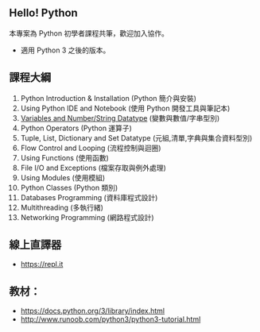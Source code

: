 ## Hello! Python
本專案為 Python 初學者課程共筆，歡迎加入協作。
* 適用 Python 3 之後的版本。

## 課程大綱
1. Python Introduction & Installation (Python 簡介與安裝)
2. Using Python IDE and Notebook (使用 Python 開發工具與筆記本)
3. [Variables and Number/String Datatype](Variables%20and%20Number-String%20Datatype/) (變數與數值/字串型別)
4. Python Operators (Python 運算子)
5. Tuple, List, Dictionary and Set Datatype (元組,清單,字典與集合資料型別)
6. Flow Control and Looping (流程控制與迴圈)
7. Using Functions (使用函數)
8. File I/O and Exceptions (檔案存取與例外處理)
9. Using Modules (使用模組)
10. Python Classes (Python 類別)
11. Databases Programming (資料庫程式設計)
12. Multithreading (多執行緒)
13. Networking Programming (網路程式設計)

## 線上直譯器
* https://repl.it

## 教材：
* https://docs.python.org/3/library/index.html
* http://www.runoob.com/python3/python3-tutorial.html
